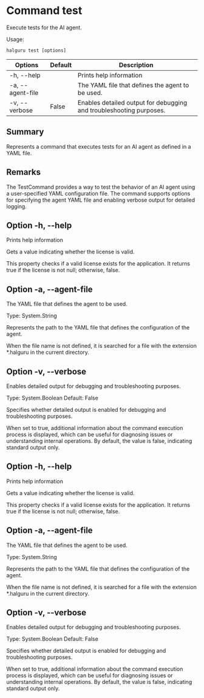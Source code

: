 # Command test

Execute tests for the AI agent.

Usage:
~~~
halguru test [options]
~~~

| Options          | Default | Description                                                         |
|------------------|---------|---------------------------------------------------------------------|
| -h, --help       |         | Prints help information                                             |
| -a, --agent-file |         | The YAML file that defines the agent to be used.                    |
| -v, --verbose    | False   | Enables detailed output for debugging and troubleshooting purposes. |

## Summary

Represents a command that executes tests for an AI agent as defined in a YAML file.

## Remarks

The TestCommand provides a way to test the behavior of an AI agent using a user-specified YAML configuration file. The command supports options for specifying the agent YAML file and enabling verbose output for detailed logging.

## Option -h, --help

Prints help information


Gets a value indicating whether the license is valid.

This property checks if a valid license exists for the application. It returns true if the license is not null; otherwise, false.

## Option -a, --agent-file

The YAML file that defines the agent to be used.

Type: System.String

Represents the path to the YAML file that defines the configuration of the agent.

When the file name is not defined, it is searched for a file with the extension *.halguru in the current directory.

## Option -v, --verbose

Enables detailed output for debugging and troubleshooting purposes.

Type: System.Boolean
Default: False

Specifies whether detailed output is enabled for debugging and troubleshooting purposes.

When set to true, additional information about the command execution process is displayed, which can be useful for diagnosing issues or understanding internal operations. By default, the value is false, indicating standard output only.

## Option -h, --help

Prints help information


Gets a value indicating whether the license is valid.

This property checks if a valid license exists for the application. It returns true if the license is not null; otherwise, false.

## Option -a, --agent-file

The YAML file that defines the agent to be used.

Type: System.String

Represents the path to the YAML file that defines the configuration of the agent.

When the file name is not defined, it is searched for a file with the extension *.halguru in the current directory.

## Option -v, --verbose

Enables detailed output for debugging and troubleshooting purposes.

Type: System.Boolean
Default: False

Specifies whether detailed output is enabled for debugging and troubleshooting purposes.

When set to true, additional information about the command execution process is displayed, which can be useful for diagnosing issues or understanding internal operations. By default, the value is false, indicating standard output only.